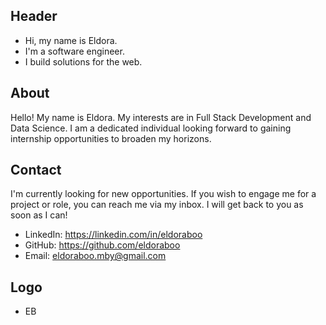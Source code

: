 ## Header
- Hi, my name is Eldora.
- I'm a software engineer.
- I build solutions for the web.

## About
Hello! My name is Eldora. My interests are in Full Stack Development and Data Science. I am a dedicated individual looking forward to gaining internship opportunities to broaden my horizons.

## Contact
I'm currently looking for new opportunities. If you wish to engage me for a project or role, you can reach me via my inbox. I will get back to you as soon as I can!
- LinkedIn: https://linkedin.com/in/eldoraboo
- GitHub: https://github.com/eldoraboo
- Email: eldoraboo.mby@gmail.com

## Logo
- EB
